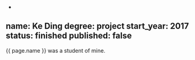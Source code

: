 -
name: Ke Ding
degree: project
start_year: 2017
status: finished
published: false
---

{{ page.name }} was a student of mine.
